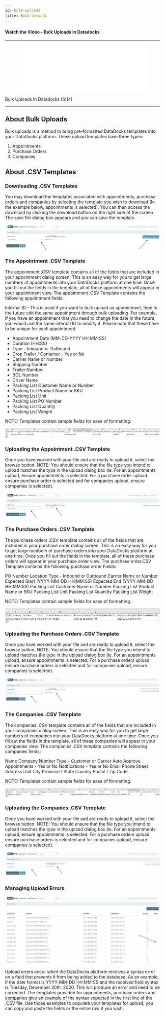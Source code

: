 ```yaml
---
id: bulk-uploads
title: Bulk Uploads
---
```


#### Watch the Video - Bulk Uploads In Datadocks

***
<figure class="video-container">
  <iframe src="//www.youtube.com/embed/Sx_fXff-kXU" frameborder="0" allowfullscreen width="100%"></iframe>
</figure>


Bulk Uploads In Datadocks (6:14)
***

## About Bulk Uploads

Bulk uploads is a method to bring pre-formatted DataDocks templates into your DataDocks platform. These upload templates have three types:

1.	Appointments
2.	Purchase Orders
3.	Companies


## About .CSV Templates

### Downloading .CSV Templates

You may download the templates associated with appointments, purchase orders and companies by selecting the template you wish to download (In the example below, appointments is selected). You can then access the download by clicking the download button on the right side of the screen. The save file dialog box appears and you can save the template. 

![Main](/img/docs/advanced/bulk-uploads/main.jpg)

### The Appointment .CSV Template

The appointment .CSV template contains all of the fields that are included in your appointment dialog screen. This is an easy way for you to get large numbers of appointments into your DataDocks platform at one time. Once you fill out the fields in the template, all of these appointments will appear in your appointment view. The appointment .CSV Template contains the following appointment fields:

Internal ID - This is used if you want to bulk upload an appointment, then in the future edit the same appointment through bulk uploading. For example, if you have an appointment that you need to change the date in the future, you would use the same internal ID to modify it. Please note that these have to be unique for each appointment.

- Appointment Date (MM-DD-YYYY HH:MM:SS)
- Duration (HH:SS)
- Type - Inbound or Outbound
- Drop Trailer / Container - Yes or No
- Carrier Name or Number
- Shipping Number 
- Trailer Number
- BOL Number
- Driver Name
- Packing List Customer Name or Number
- Packing List Product Name or SKU
- Packing List Unit
- Packing List PO Number
- Packing List Quantity
- Packing List Weight

NOTE: Templates contain sample fields for ease of formatting. 

![Excel Appointments](/img/docs/advanced/bulk-uploads/excel-appointments.jpg)

### Uploading the Appointment .CSV Template

Once you have worked with your file and are ready to upload it, select the browse button. NOTE: You should ensure that the file type you intend to upload matches the type in the upload dialog box (ie. For an appointments upload, ensure appointments is selected. For a purchase order upload ensure purchase order is selected and for companies upload, ensure companies is selected). 

![Upload Appointments](/img/docs/advanced/bulk-uploads/upload-appts.jpg)

### The Purchase Orders .CSV Template

The purchase orders .CSV template contains all of the fields that are included in your purchase order dialog screen. This is an easy way for you to get large numbers of purchase orders into your DataDocks platform at one time. Once you fill out the fields in the template, all of these purchase orders will appear in your purchase order view. The purchase order.CSV Template contains the following purchase order Fields:  

PO Number Location
Type - Inbound or Outbound
Carrier Name or Number
Expected Start (YYYY-MM-DD HH:MM:SS)
Expected End (YYYY-MM-DD HH:MM:SS)
Packing List Customer Name or Number
Packing List Product Name or SKU
Packing List Unit
Packing List Quantity
Packing List Weight 

NOTE: Templates contain sample fields for ease of formatting. 

![Purchase Orders Excel](/img/docs/advanced/bulk-uploads/pos-excel.jpg)

### Uploading the Purchase Orders .CSV Template

Once you have worked with your file and are ready to upload it, select the browse button. NOTE: You should ensure that the file type you intend to upload matches the type in the upload dialog box (ie. For an appointments upload, ensure appointments is selected. For a purchase orders upload ensure purchase orders is selected and for companies upload, ensure companies is selected). 

![Upload Purchase Orders](/img/docs/advanced/bulk-uploads/upload-pos.jpg)

### The Companies .CSV Template

The companies .CSV template contains all of the fields that are included in your companies dialog screen. This is an easy way for you to get large numbers of companies into your DataDocks platform at one time. Once you fill out the fields in the template, all of these companies will appear in your companies view. The companies .CSV template contains the following companies fields:

Name
Company Number
Type - Customer or Carrier
Auto Approve Appointments - Yes or No
Notifications - Yes or No
Email
Phone
Street Address
Unit
City
Province / State
Country
Postal / Zip Code

NOTE: Templates contain sample fields for ease of formatting. 

![Companies Upload Excel](/img/docs/advanced/bulk-uploads/companies-excel.jpg)

### Uploading the Companies .CSV Template

Once you have worked with your file and are ready to upload it, select the browse button. NOTE: You should ensure that the file type you intend to upload matches the type in the upload dialog box (ie. For an appointments upload, ensure appointments is selected. For a purchase orders upload ensure purchase orders is selected and for companies upload, ensure companies is selected). 
 
![Upload Companies](/img/docs/advanced/bulk-uploads/upload-companies.jpg)

### Managing Upload Errors

![Upload Errors](/img/docs/advanced/bulk-uploads/upload-errors.jpg)

Upload errors occur when the DataDocks platform receives a syntax error on a field that prevents it from being added to the database. As an example, if the date format is YYYY-MM-DD HH:MM:SS and the received field syntax is Tuesday, December 20th, 2020. This will produce an error and need to be corrected. The templates provided for appointments, purchase orders and companies give an example of the syntax expected in the first line of the .CSV file. Use those examples to populate your templates for upload, you can copy and paste the fields or the entire row if you wish. 

 
